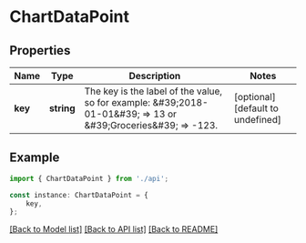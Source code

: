 # ChartDataPoint


## Properties

Name | Type | Description | Notes
------------ | ------------- | ------------- | -------------
**key** | **string** | The key is the label of the value, so for example: \&#39;2018-01-01\&#39; &#x3D;&gt; 13 or \&#39;Groceries\&#39; &#x3D;&gt; -123. | [optional] [default to undefined]

## Example

```typescript
import { ChartDataPoint } from './api';

const instance: ChartDataPoint = {
    key,
};
```

[[Back to Model list]](../README.md#documentation-for-models) [[Back to API list]](../README.md#documentation-for-api-endpoints) [[Back to README]](../README.md)
